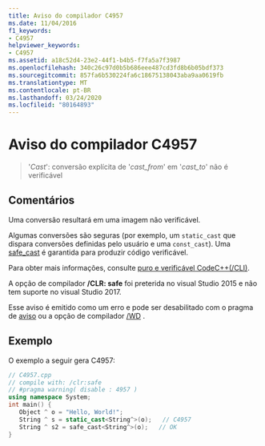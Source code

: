 ```yaml
---
title: Aviso do compilador C4957
ms.date: 11/04/2016
f1_keywords:
- C4957
helpviewer_keywords:
- C4957
ms.assetid: a18c52d4-23e2-44f1-b4b5-f7fa5a7f3987
ms.openlocfilehash: 340c26c97d0b5b686eee487cd3fd8b6b05bdf373
ms.sourcegitcommit: 857fa6b530224fa6c18675138043aba9aa0619fb
ms.translationtype: MT
ms.contentlocale: pt-BR
ms.lasthandoff: 03/24/2020
ms.locfileid: "80164893"
---
```

# <a name="compiler-warning-c4957"></a>Aviso do compilador C4957

> '*Cast*': conversão explícita de '*cast_from*' em '*cast_to*' não é verificável

## <a name="remarks"></a>Comentários

Uma conversão resultará em uma imagem não verificável.

Algumas conversões são seguras (por exemplo, um `static_cast` que dispara conversões definidas pelo usuário e uma `const_cast`). Uma [safe_cast](../../extensions/safe-cast-cpp-component-extensions.md) é garantida para produzir código verificável.

Para obter mais informações, consulte [puro e verificável CodeC++(/CLI)](../../dotnet/pure-and-verifiable-code-cpp-cli.md).

A opção de compilador **/CLR: safe** foi preterida no visual Studio 2015 e não tem suporte no visual Studio 2017.

Esse aviso é emitido como um erro e pode ser desabilitado com o pragma de [aviso](../../preprocessor/warning.md) ou a opção de compilador [/WD](../../build/reference/compiler-option-warning-level.md) .

## <a name="example"></a>Exemplo

O exemplo a seguir gera C4957:

```cpp
// C4957.cpp
// compile with: /clr:safe
// #pragma warning( disable : 4957 )
using namespace System;
int main() {
   Object ^ o = "Hello, World!";
   String ^ s = static_cast<String^>(o);   // C4957
   String ^ s2 = safe_cast<String^>(o);   // OK
}
```
